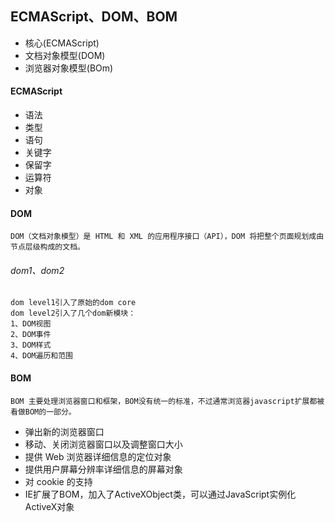 ## ECMAScript、DOM、BOM

* 核心(ECMAScript)
* 文档对象模型(DOM)
* 浏览器对象模型(BOm)

#### ECMAScript

* 语法
* 类型
* 语句
* 关键字
* 保留字
* 运算符
* 对象

#### DOM

    DOM（文档对象模型）是 HTML 和 XML 的应用程序接口（API），DOM 将把整个页面规划成由节点层级构成的文档。
###### dom1、dom2
    dom level1引入了原始的dom core
    dom level2引入了几个dom新模块：
    1、DOM视图
    2、DOM事件
    3、DOM样式
    4、DOM遍历和范围
#### BOM
    BOM 主要处理浏览器窗口和框架，BOM没有统一的标准，不过通常浏览器javascript扩展都被看做BOM的一部分。
* 弹出新的浏览器窗口
* 移动、关闭浏览器窗口以及调整窗口大小
* 提供 Web 浏览器详细信息的定位对象
* 提供用户屏幕分辨率详细信息的屏幕对象
* 对 cookie 的支持
* IE扩展了BOM，加入了ActiveXObject类，可以通过JavaScript实例化ActiveX对象

